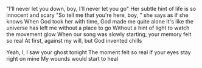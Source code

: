 "I'll never let you down, boy, I'll never let you go"
Her subtle hint of life is so innocent and scary
"So tell me that you're here, boy, " she says as if she knows
When God took her with time, God made me quite alone
It's like the universe has left me without a place to go
Without a hint of light to watch the movement glow
When our song was slowly starting, your memory felt so real
At first, against my will, but God invented chills

Yeah, I, I saw your ghost tonight
The moment felt so real
If your eyes stay right on mine
My wounds would start to heal
